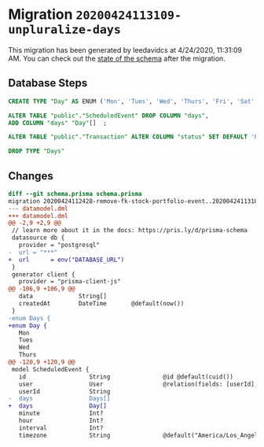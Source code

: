 # Migration `20200424113109-unpluralize-days`

This migration has been generated by leedavidcs at 4/24/2020, 11:31:09 AM.
You can check out the [state of the schema](./schema.prisma) after the migration.

## Database Steps

```sql
CREATE TYPE "Day" AS ENUM ('Mon', 'Tues', 'Wed', 'Thurs', 'Fri', 'Sat', 'Sun');

ALTER TABLE "public"."ScheduledEvent" DROP COLUMN "days",
ADD COLUMN "days" "Day"[]  ;

ALTER TABLE "public"."Transaction" ALTER COLUMN "status" SET DEFAULT 'PENDING';

DROP TYPE "Days"
```

## Changes

```diff
diff --git schema.prisma schema.prisma
migration 20200424112428-remove-fk-stock-portfolio-event..20200424113109-unpluralize-days
--- datamodel.dml
+++ datamodel.dml
@@ -2,9 +2,9 @@
 // learn more about it in the docs: https://pris.ly/d/prisma-schema
 datasource db {
   provider = "postgresql"
-  url = "***"
+  url      = env("DATABASE_URL")
 }
 generator client {
   provider = "prisma-client-js"
@@ -106,9 +106,9 @@
   data             String[]
   createdAt        DateTime       @default(now())
 }
-enum Days {
+enum Day {
   Mon
   Tues
   Wed
   Thurs
@@ -120,9 +120,9 @@
 model ScheduledEvent {
   id                  String               @id @default(cuid())
   user                User                 @relation(fields: [userId], references: [id])
   userId              String
-  days                Days[]
+  days                Day[]
   minute              Int?
   hour                Int?
   interval            Int?
   timezone            String               @default("America/Los_Angeles")
```


